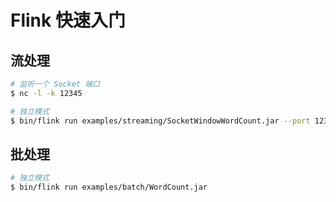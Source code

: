 # Flink 快速入门

## 流处理

```sh
# 监听一个 Socket 端口
$ nc -l -k 12345
```

```sh
# 独立模式
$ bin/flink run examples/streaming/SocketWindowWordCount.jar --port 12345
```

## 批处理

```sh
# 独立模式
$ bin/flink run examples/batch/WordCount.jar
```
